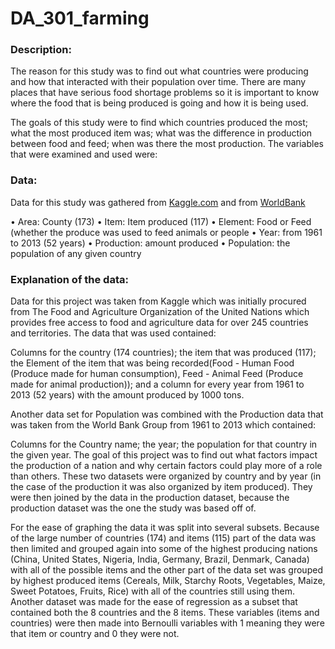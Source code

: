 # DA_301_farming

### Description:

The reason for this study was to find out what countries were producing and how that interacted with their population over time. There are many places that have serious food shortage problems so it is important to know where the food that is being produced is going and how it is being used.


The goals of this study were to find which countries produced the most; what the most produced item was; what was the difference in production between food and feed; when was there the most production. The variables that were examined and used were:

### Data:

Data for this study was gathered from [Kaggle.com](https://www.kaggle.com/dorbicycle/world-foodfeed-production) and from [WorldBank](https://data.worldbank.org/indicator/SP.POP.TOTL)

•	Area: County (173)
•	Item: Item produced (117)
•	Element: Food or Feed (whether the produce was used to feed animals or people
•	Year: from 1961 to 2013 (52 years)
•	Production: amount produced
•	Population: the population of any given country

### Explanation of the data:

Data for this project was taken from Kaggle which was initially procured from The Food and Agriculture Organization of the United Nations which provides free access to food and agriculture data for over 245 countries and territories. The data that was used contained: 

Columns for the country (174 countries);
the item that was produced (117); the Element of the item that was being recorded(Food - Human Food (Produce made for human consumption), Feed - Animal Feed (Produce made for animal production)); and a column for every year from 1961 to 2013 (52 years) with the amount produced by 1000 tons.

Another data set for Population was combined with the Production data that was taken from the World Bank Group from 1961 to 2013 which contained:

Columns for the Country name; the year; the population for that country in the given year.
The goal of this project was to find out what factors impact the production of a nation and why certain factors could play more of a role than others. These two datasets were organized by country and by year (in the case of the production it was also organized by item produced). They were then joined by the data in the production dataset, because the production dataset was the one the study was based off of. 

For the ease of graphing the data it was split into several subsets. Because of the large number of countries (174) and items (115) part of the data was then limited and grouped again into some of the highest producing nations (China, United States, Nigeria, India, Germany, Brazil, Denmark, Canada) with all of the possible items and the other part of the data set was grouped by highest produced items (Cereals, Milk, Starchy Roots, Vegetables, Maize, Sweet Potatoes, Fruits, Rice) with all of the countries still using them. Another dataset was made for the ease of regression as a subset that contained both the 8 countries and the 8 items. These variables (items and countries) were then made into Bernoulli variables with 1 meaning they were that item or country and 0 they were not.
